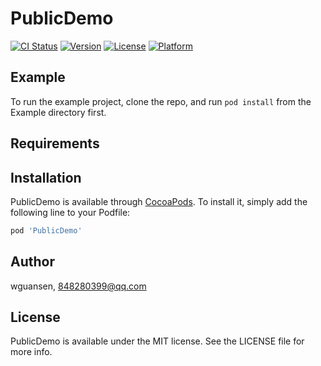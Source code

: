 # PublicDemo

[![CI Status](https://img.shields.io/travis/wguansen/PublicDemo.svg?style=flat)](https://travis-ci.org/wguansen/PublicDemo)
[![Version](https://img.shields.io/cocoapods/v/PublicDemo.svg?style=flat)](https://cocoapods.org/pods/PublicDemo)
[![License](https://img.shields.io/cocoapods/l/PublicDemo.svg?style=flat)](https://cocoapods.org/pods/PublicDemo)
[![Platform](https://img.shields.io/cocoapods/p/PublicDemo.svg?style=flat)](https://cocoapods.org/pods/PublicDemo)

## Example

To run the example project, clone the repo, and run `pod install` from the Example directory first.

## Requirements

## Installation

PublicDemo is available through [CocoaPods](https://cocoapods.org). To install
it, simply add the following line to your Podfile:

```ruby
pod 'PublicDemo'
```

## Author

wguansen, 848280399@qq.com

## License

PublicDemo is available under the MIT license. See the LICENSE file for more info.
